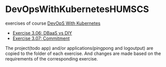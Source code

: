 # DevOpsWithKubernetesHUMSCS

exercises of course [DevOpS With Kubernetes](https://devopswithkubernetes.com/)

- [Exercise 3.06: DBaaS vs DIY](https://github.com/YouqinS/DevOpsWithKubernetesHUMSCS/blob/main/part3/3.06/3.06.md)
- [Exercise 3.07: Commitment](https://github.com/YouqinS/DevOpsWithKubernetesHUMSCS/blob/main/part3/3.07/why_Postgres_PVC.md)


The project(todo app) and/or applications(pingpong and logoutput) are copied to the folder of each exercise.
And changes are made based on the requirements of the corresponding exercise.

